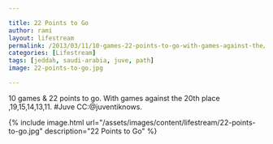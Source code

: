 ```yaml
---

title: 22 Points to Go
author: rami
layout: lifestream 
permalink: /2013/03/11/10-games-22-points-to-go-with-games-against-the/
categories: [Lifestream]
tags: [jeddah, saudi-arabia, juve, path]
image: 22-points-to-go.jpg

---
```


10 games & 22 points to go. With games against the 20th place ,19,15,14,13,11. #Juve CC:@juventiknows.

{% include image.html url="/assets/images/content/lifestream/22-points-to-go.jpg" description="22 Points to Go" %}

